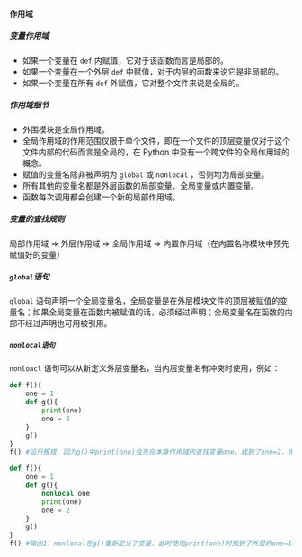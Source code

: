 #### 作用域

##### 变量作用域

- 如果一个变量在 `def` 内赋值，它对于该函数而言是局部的。
- 如果一个变量在一个外层 `def` 中赋值，对于内层的函数来说它是非局部的。
- 如果一个变量在所有 `def` 外赋值，它对整个文件来说是全局的。

##### 作用域细节

- 外围模块是全局作用域。
- 全局作用域的作用范围仅限于单个文件，即在一个文件的顶层变量仅对于这个文件内部的代码而言是全局的，在 Python 中没有一个跨文件的全局作用域的概念。
- 赋值的变量名除非被声明为 `global` 或 `nonlocal` ，否则均为局部变量。
- 所有其他的变量名都是外层函数的局部变量、全局变量或内置变量。
- 函数每次调用都会创建一个新的局部作用域。

##### 变量的查找规则

局部作用域 => 外层作用域 => 全局作用域 => 内置作用域（在内置名称模块中预先赋值好的变量）

##### `global`语句

`global` 语句声明一个全局变量名，全局变量是在外层模块文件的顶层被赋值的变量名；如果全局变量在函数内被赋值的话，必须经过声明；全局变量名在函数的内部不经过声明也可用被引用。

##### `nonlocal语句`

`nonloacl` 语句可以从新定义外层变量名，当内层变量名有冲突时使用，例如：

```python
def f(){
    one = 1
    def g(){
        print(one)
        one = 2
    }
    g()
}
f() #运行报错，因为g()中print(one)会先在本身作用域内查找变量one，找到了one=2，但在print(one)运行的时候one还没有定义，所以报错。

def f(){
    one = 1
    def g(){
        nonlocal one
        print(one)
        one = 2
    }
    g()
}
f() #输出1，nonlocal在g()重新定义了变量，此时使用print(one)时找到了外层的one=1。
```

